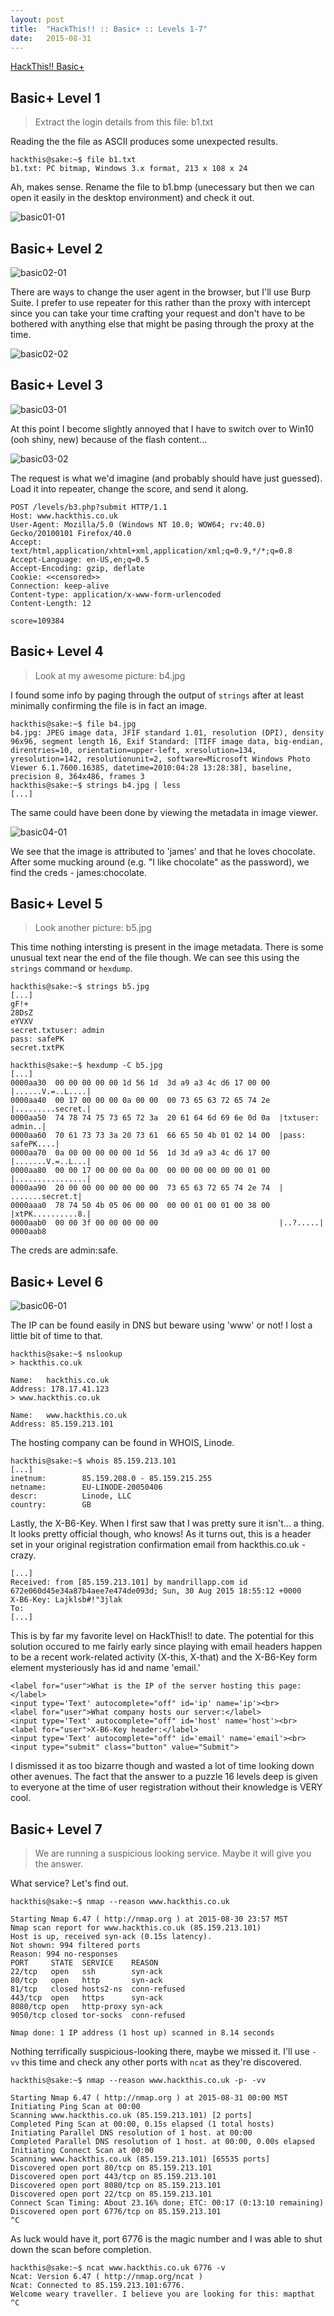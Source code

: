 ```yaml
---
layout: post
title:  "HackThis!! :: Basic+ :: Levels 1-7"
date:   2015-08-31
---
```


[HackThis!! Basic+](https://www.hackthis.co.uk/levels/Basic)

## Basic+ Level 1

> Extract the login details from this file: b1.txt

Reading the the file as ASCII produces some unexpected results.

```
hackthis@sake:~$ file b1.txt 
b1.txt: PC bitmap, Windows 3.x format, 213 x 108 x 24
```

Ah, makes sense. Rename the file to b1.bmp (unecessary but then we can open it easily in the desktop environment) and check it out.

![basic01-01](/img/hackthis-basic/basic01-01.png)

## Basic+ Level 2

![basic02-01](/img/hackthis-basic/basic02-01.png)

There are ways to change the user agent in the browser, but I'll use Burp Suite. I prefer to use repeater for this rather than the proxy with intercept since you can take your time crafting your request and don't have to be bothered with anything else that might be pasing through the proxy at the time.

![basic02-02](/img/hackthis-basic/basic02-02.png)

## Basic+ Level 3

![basic03-01](/img/hackthis-basic/basic03-01.png)

At this point I become slightly annoyed that I have to switch over to Win10 (ooh shiny, new) because of the flash content... 

![basic03-02](/img/hackthis-basic/basic03-02.png)

The request is what we'd imagine (and probably should have just guessed). Load it into repeater, change the score, and send it along.

```
POST /levels/b3.php?submit HTTP/1.1
Host: www.hackthis.co.uk
User-Agent: Mozilla/5.0 (Windows NT 10.0; WOW64; rv:40.0) Gecko/20100101 Firefox/40.0
Accept: text/html,application/xhtml+xml,application/xml;q=0.9,*/*;q=0.8
Accept-Language: en-US,en;q=0.5
Accept-Encoding: gzip, deflate
Cookie: <<censored>>
Connection: keep-alive
Content-type: application/x-www-form-urlencoded
Content-Length: 12

score=109384
```

## Basic+ Level 4

> Look at my awesome picture: b4.jpg

I found some info by paging through the output of `strings` after at least minimally confirming the file is in fact an image.

```
hackthis@sake:~$ file b4.jpg 
b4.jpg: JPEG image data, JFIF standard 1.01, resolution (DPI), density 96x96, segment length 16, Exif Standard: [TIFF image data, big-endian, direntries=10, orientation=upper-left, xresolution=134, yresolution=142, resolutionunit=2, software=Microsoft Windows Photo Viewer 6.1.7600.16385, datetime=2010:04:28 13:28:38], baseline, precision 8, 364x486, frames 3
hackthis@sake:~$ strings b4.jpg | less
[...]
```

The same could have been done by viewing the metadata in image viewer.

![basic04-01](/img/hackthis-basic/basic04-01.png)

We see that the image is attributed to 'james' and that he loves chocolate.  After some mucking around (e.g. "I like chocolate" as the password), we find the creds - james:chocolate.

## Basic+ Level 5

> Look another picture: b5.jpg

This time nothing intersting is present in the image metadata. There is some unusual text near the end of the file though. We can see this using the `strings` command or `hexdump`.

```
hackthis@sake:~$ strings b5.jpg
[...]
gF!+
28DsZ
eYVXV
secret.txtuser: admin
pass: safePK
secret.txtPK
```

```
hackthis@sake:~$ hexdump -C b5.jpg
[...]
0000aa30  00 00 00 00 00 1d 56 1d  3d a9 a3 4c d6 17 00 00  |......V.=..L....|
0000aa40  00 17 00 00 00 0a 00 00  00 73 65 63 72 65 74 2e  |.........secret.|
0000aa50  74 78 74 75 73 65 72 3a  20 61 64 6d 69 6e 0d 0a  |txtuser: admin..|
0000aa60  70 61 73 73 3a 20 73 61  66 65 50 4b 01 02 14 00  |pass: safePK....|
0000aa70  0a 00 00 00 00 00 1d 56  1d 3d a9 a3 4c d6 17 00  |.......V.=..L...|
0000aa80  00 00 17 00 00 00 0a 00  00 00 00 00 00 00 01 00  |................|
0000aa90  20 00 00 00 00 00 00 00  73 65 63 72 65 74 2e 74  | .......secret.t|
0000aaa0  78 74 50 4b 05 06 00 00  00 00 01 00 01 00 38 00  |xtPK..........8.|
0000aab0  00 00 3f 00 00 00 00 00                           |..?.....|
0000aab8
```

The creds are admin:safe.

## Basic+ Level 6

![basic06-01](/img/hackthis-basic/basic06-01.png)

The IP can be found easily in DNS but beware using 'www' or not! I lost a little bit of time to that.

```
hackthis@sake:~$ nslookup 
> hackthis.co.uk

Name:	hackthis.co.uk
Address: 178.17.41.123
> www.hackthis.co.uk

Name:	www.hackthis.co.uk
Address: 85.159.213.101
```

The hosting company can be found in WHOIS, Linode.

```
hackthis@sake:~$ whois 85.159.213.101
[...]
inetnum:        85.159.208.0 - 85.159.215.255
netname:        EU-LINODE-20050406
descr:          Linode, LLC
country:        GB
```

Lastly, the X-B6-Key. When I first saw that I was pretty sure it isn't... a thing. It looks pretty official though, who knows! As it turns out, this is a header set in your original registration confirmation email from hackthis.co.uk - crazy.

```
[...]
Received: from [85.159.213.101] by mandrillapp.com id 672e060d45e34a87b4aee7e474de093d; Sun, 30 Aug 2015 18:55:12 +0000
X-B6-Key: Lajklsb#!"3jlak
To: 
[...]
```

This is by far my favorite level on HackThis!! to date. The potential for this solution occured to me fairly early since playing with email headers happen to be a recent work-related activity (X-this, X-that) and the X-B6-Key form element mysteriously has id and name 'email.'

```
<label for="user">What is the IP of the server hosting this page:</label>
<input type='Text' autocomplete="off" id='ip' name='ip'><br>
<label for="user">What company hosts our server:</label>
<input type='Text' autocomplete="off" id='host' name='host'><br>
<label for="user">X-B6-Key header:</label>
<input type='Text' autocomplete="off" id='email' name='email'><br>
<input type="submit" class="button" value="Submit">
```

I dismissed it as too bizarre though and wasted a lot of time looking down other avenues. The fact that the answer to a puzzle 16 levels deep is given to everyone at the time of user registration without their knowledge is VERY cool.

## Basic+ Level 7

> We are running a suspicious looking service. Maybe it will give you the answer. 

What service? Let's find out.

```
hackthis@sake:~$ nmap --reason www.hackthis.co.uk

Starting Nmap 6.47 ( http://nmap.org ) at 2015-08-30 23:57 MST
Nmap scan report for www.hackthis.co.uk (85.159.213.101)
Host is up, received syn-ack (0.15s latency).
Not shown: 994 filtered ports
Reason: 994 no-responses
PORT     STATE  SERVICE    REASON
22/tcp   open   ssh        syn-ack
80/tcp   open   http       syn-ack
81/tcp   closed hosts2-ns  conn-refused
443/tcp  open   https      syn-ack
8080/tcp open   http-proxy syn-ack
9050/tcp closed tor-socks  conn-refused

Nmap done: 1 IP address (1 host up) scanned in 8.14 seconds
```

Nothing terrifically suspicious-looking there, maybe we missed it. I'll use `-vv` this time and check any other ports with `ncat` as they're discovered.

```
hackthis@sake:~$ nmap --reason www.hackthis.co.uk -p- -vv

Starting Nmap 6.47 ( http://nmap.org ) at 2015-08-31 00:00 MST
Initiating Ping Scan at 00:00
Scanning www.hackthis.co.uk (85.159.213.101) [2 ports]
Completed Ping Scan at 00:00, 0.15s elapsed (1 total hosts)
Initiating Parallel DNS resolution of 1 host. at 00:00
Completed Parallel DNS resolution of 1 host. at 00:00, 0.00s elapsed
Initiating Connect Scan at 00:00
Scanning www.hackthis.co.uk (85.159.213.101) [65535 ports]
Discovered open port 80/tcp on 85.159.213.101
Discovered open port 443/tcp on 85.159.213.101
Discovered open port 8080/tcp on 85.159.213.101
Discovered open port 22/tcp on 85.159.213.101
Connect Scan Timing: About 23.16% done; ETC: 00:17 (0:13:10 remaining)
Discovered open port 6776/tcp on 85.159.213.101
^C
```

As luck would have it, port 6776 is the magic number and I was able to shut down the scan before completion.

```
hackthis@sake:~$ ncat www.hackthis.co.uk 6776 -v
Ncat: Version 6.47 ( http://nmap.org/ncat )
Ncat: Connected to 85.159.213.101:6776.
Welcome weary traveller. I believe you are looking for this: mapthat
^C
```
